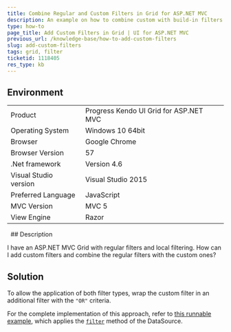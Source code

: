 ```yaml
---
title: Combine Regular and Custom Filters in Grid for ASP.NET MVC
description: An example on how to combine custom with build-in filters in a Kendo UI Grid for ASP.NET MVC.
type: how-to
page_title: Add Custom Filters in Grid | UI for ASP.NET MVC
previous_url: /knowledge-base/how-to-add-custom-filters
slug: add-custom-filters
tags: grid, filter
ticketid: 1118405
res_type: kb
---
```


## Environment

<table>
 <tr>
  <td>Product</td>
  <td>Progress Kendo UI Grid for ASP.NET MVC</td>
 </tr>
 <tr>
  <td>Operating System</td>
  <td>Windows 10 64bit</td>
 </tr>
 <tr>
  <td>Browser</td>
  <td>Google Chrome</td>
 </tr>
 <tr>
  <td>Browser Version</td>
  <td>57</td>
 </tr>
 <tr>
  <td>.Net framework</td>
  <td>Version 4.6</td>
 </tr>
 <tr>
  <td>Visual Studio version</td>
  <td>Visual Studio 2015</td>
 </tr>
 <tr>
  <td>Preferred Language</td>
  <td>JavaScript</td>
 </tr>
 <tr>
  <td>MVC Version</td>
  <td>MVC 5</td>
 </tr>
 <tr>
  <td>View Engine</td>
  <td>Razor</td>
 </tr>
</table>
 
## Description

I have an ASP.NET MVC Grid with regular filters and local filtering. How can I add custom filters and combine the regular filters with the custom ones?

## Solution

To allow the application of both filter types, wrap the custom filter in an additional filter with the `"OR"` criteria.

For the complete implementation of this approach, refer to [this runnable example](http://dojo.telerik.com/AgIgO/17), which applies the [`filter`](http://docs.telerik.com/kendo-ui/api/javascript/data/datasource#methods-filter) method of the DataSource.
